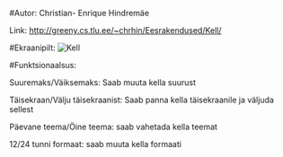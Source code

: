 #Autor: Christian- Enrique Hindremäe

Link: http://greeny.cs.tlu.ee/~chrhin/Eesrakendused/Kell/

#Ekraanipilt:
![Kell](https://user-images.githubusercontent.com/90316663/156574601-3fd77836-0649-40d7-8c2a-aa1bb12ac79b.png)

#Funktsionaalsus:

Suuremaks/Väiksemaks: Saab muuta kella suurust

Täisekraan/Välju täisekraanist: Saab panna kella täisekraanile ja väljuda sellest

Päevane teema/Öine teema: saab vahetada kella teemat

12/24 tunni formaat: saab muuta kella formaati
